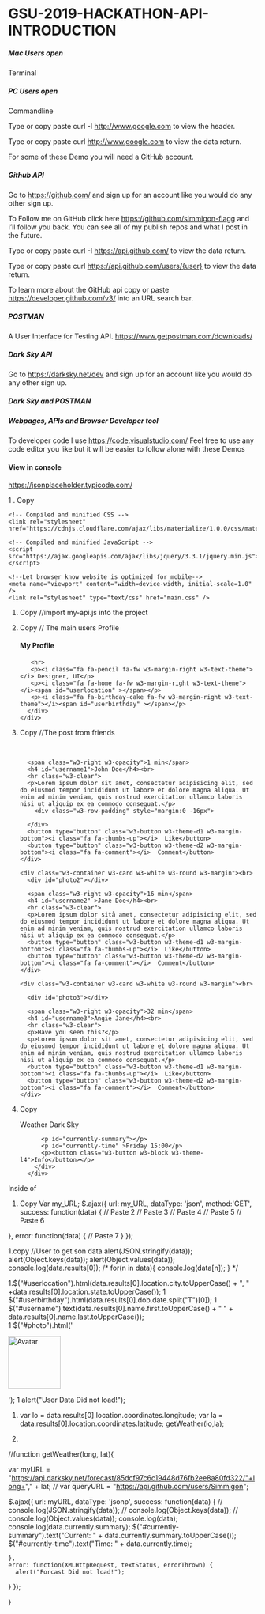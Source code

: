 # GSU-2019-HACKATHON-API-INTRODUCTION

##### Mac Users open 
Terminal 

##### PC Users open
Commandline

Type or copy paste  curl -I http://www.google.com to view the header.

Type or copy paste  curl  http://www.google.com to view the data return.

For some of these Demo you will need a GitHub account.

##### Github API

Go to https://github.com/  and sign up for an account like you would do any other sign up.

To Follow me on GitHub click here  https://github.com/simmigon-flagg and I’ll follow you back. You can see all of my publish repos and what I post in the future.

Type or copy paste  curl -I  https://api.github.com/ to view the data return.

Type or copy paste  curl  https://api.github.com/users/{user} to view the data return.

To learn more about the GitHub api copy or paste https://developer.github.com/v3/ into an URL search bar.

##### POSTMAN

A User Interface for Testing API. https://www.getpostman.com/downloads/

##### Dark Sky API

Go to https://darksky.net/dev and sign up for an account like you would do any other sign up.

##### Dark Sky and POSTMAN

##### Webpages, APIs and Browser Developer tool

To developer code I use https://code.visualstudio.com/ Feel free to use any code editor you like but it will be easier to follow alone with these Demos

#### View in console 

 https://jsonplaceholder.typicode.com/

1 . Copy
    <!--Import Google Icon Font-->
    <link href="https://fonts.googleapis.com/icon?family=Material+Icons" rel="stylesheet"
    />

    <!-- Compiled and minified CSS -->
    <link rel="stylesheet" href="https://cdnjs.cloudflare.com/ajax/libs/materialize/1.0.0/css/materialize.min.css"/>

    <!-- Compiled and minified JavaScript -->
    <script src="https://ajax.googleapis.com/ajax/libs/jquery/3.3.1/jquery.min.js"></script>

    <!--Let browser know website is optimized for mobile-->
    <meta name="viewport" content="width=device-width, initial-scale=1.0" />
    <link rel="stylesheet" type="text/css" href="main.css" />


1.  Copy
	//import my-api.js into the project
    <script type="text/javascript" src=“my-api.js"></script>

1.  Copy
	// The main users Profile
        <div class="w3-card w3-round w3-white">
          <div class="w3-container">
           <h4 id=username class="w3-center" >My Profile</h4>
           <div id="photo"></div>


           <hr>
           <p><i class="fa fa-pencil fa-fw w3-margin-right w3-text-theme"></i> Designer, UI</p>
           <p><i class="fa fa-home fa-fw w3-margin-right w3-text-theme"></i><span id="userlocation" ></span></p>
           <p><i class="fa fa-birthday-cake fa-fw w3-margin-right w3-text-theme"></i><span id="userbirthday" ></span></p>
          </div>
        </div>

1.  Copy
	//The post from friends
        <div class="w3-container w3-card w3-white w3-round w3-margin"><br>
          <div id="photo1"></div>

          <span class="w3-right w3-opacity">1 min</span>
          <h4 id="username1">John Doe</h4><br>
          <hr class="w3-clear">
          <p>Lorem ipsum dolor sit amet, consectetur adipisicing elit, sed do eiusmod tempor incididunt ut labore et dolore magna aliqua. Ut enim ad minim veniam, quis nostrud exercitation ullamco laboris nisi ut aliquip ex ea commodo consequat.</p>
            <div class="w3-row-padding" style="margin:0 -16px">
  
          </div>
          <button type="button" class="w3-button w3-theme-d1 w3-margin-bottom"><i class="fa fa-thumbs-up"></i>  Like</button> 
          <button type="button" class="w3-button w3-theme-d2 w3-margin-bottom"><i class="fa fa-comment"></i>  Comment</button> 
        </div>
        
        <div class="w3-container w3-card w3-white w3-round w3-margin"><br>
          <div id="photo2"></div>
      
          <span class="w3-right w3-opacity">16 min</span>
          <h4 id="username2" >Jane Doe</h4><br>
          <hr class="w3-clear">
          <p>Lorem ipsum dolor sitå amet, consectetur adipisicing elit, sed do eiusmod tempor incididunt ut labore et dolore magna aliqua. Ut enim ad minim veniam, quis nostrud exercitation ullamco laboris nisi ut aliquip ex ea commodo consequat.</p>
          <button type="button" class="w3-button w3-theme-d1 w3-margin-bottom"><i class="fa fa-thumbs-up"></i>  Like</button> 
          <button type="button" class="w3-button w3-theme-d2 w3-margin-bottom"><i class="fa fa-comment"></i>  Comment</button> 
        </div>  
  
        <div class="w3-container w3-card w3-white w3-round w3-margin"><br>

          <div id="photo3"></div>

          <span class="w3-right w3-opacity">32 min</span>
          <h4 id="username3">Angie Jane</h4><br>
          <hr class="w3-clear">
          <p>Have you seen this?</p>
          <p>Lorem ipsum dolor sit amet, consectetur adipisicing elit, sed do eiusmod tempor incididunt ut labore et dolore magna aliqua. Ut enim ad minim veniam, quis nostrud exercitation ullamco laboris nisi ut aliquip ex ea commodo consequat.</p>
          <button type="button" class="w3-button w3-theme-d1 w3-margin-bottom"><i class="fa fa-thumbs-up"></i>  Like</button> 
          <button type="button" class="w3-button w3-theme-d2 w3-margin-bottom"><i class="fa fa-comment"></i>  Comment</button> 
        </div> 

1.  Copy
        <div class="w3-card w3-round w3-white w3-center">
            <div class="w3-container">
              <p>Weather Dark Sky</p>
              <!-- <img src="/w3images/forest.jpg" alt="Forest" style="width:100%;"> -->
  
              <p id="currently-summary"></p>
              <p id="currently-time" >Friday 15:00</p>
              <p><button class="w3-button w3-block w3-theme-l4">Info</button></p>
            </div>
          </div>


Inside of 

1.  Copy
 Var my_URL;
$.ajax({
  url: my_URL,
  dataType: 'json',
  method:'GET',
  success: function(data) {
// Paste 2
// Paste 3
// Paste 4
// Paste 5
// Paste 6

},
  error: function(data) {
// Paste 7
}
});

1.copy
    //User to get son data
    alert(JSON.stringify(data));
    alert(Object.keys(data));
    alert(Object.values(data));
    console.log(data.results[0]);
	/*
	for(n in data){
	console.log(data[n]);
}
*/

1.$(“#userlocation").html(data.results[0].location.city.toUpperCase() + ", " +data.results[0].location.state.toUpperCase());
1 $("#userbirthday").html(data.results[0].dob.date.split("T")[0]); 
1 $("#username").text(data.results[0].name.first.toUpperCase() + " " + data.results[0].name.last.toUpperCase());  
1 $("#photo").html('<p class="w3-center"><img src="'+data.results[0].picture.large+'" class="w3-circle" style="height:106px;width:106px" alt="Avatar"></p>'); 
1 alert("User Data Did not load!");

1.
    var lo = data.results[0].location.coordinates.longitude;
    var la = data.results[0].location.coordinates.latitude;
    getWeather(lo,la);

1.
//function getWeather(long, lat){

  var myURL = "https://api.darksky.net/forecast/85dcf97c6c19448d76fb2ee8a80fd322/"+long+"," + lat;
  // var queryURL = "https://api.github.com/users/Simmigon";
  
  $.ajax({
    url: myURL,
    dataType: 'jsonp',
    success: function(data) {
      // console.log(JSON.stringify(data));
      // console.log(Object.keys(data));
      // console.log(Object.values(data));
      console.log(data);
      console.log(data.currently.summary);
      $("#currently-summary").text("Current: " + data.currently.summary.toUpperCase()); 
      $("#currently-time").text("Time: " + data.currently.time); 

    },
    error: function(XMLHttpRequest, textStatus, errorThrown) {
      alert("Forcast Did not load!");
   }
  });

}
